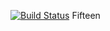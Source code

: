[![Build Status](https://travis-ci.org/DariaPanchenko/game15.svg?branch=master)](https://travis-ci.org/DariaPanchenko/game15)
Fifteen
